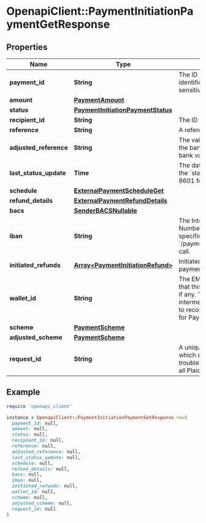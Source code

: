 # OpenapiClient::PaymentInitiationPaymentGetResponse

## Properties

| Name | Type | Description | Notes |
| ---- | ---- | ----------- | ----- |
| **payment_id** | **String** | The ID of the payment. Like all Plaid identifiers, the &#x60;payment_id&#x60; is case sensitive. |  |
| **amount** | [**PaymentAmount**](PaymentAmount.md) |  |  |
| **status** | [**PaymentInitiationPaymentStatus**](PaymentInitiationPaymentStatus.md) |  |  |
| **recipient_id** | **String** | The ID of the recipient |  |
| **reference** | **String** | A reference for the payment. |  |
| **adjusted_reference** | **String** | The value of the reference sent to the bank after adjustment to pass bank validation rules. | [optional] |
| **last_status_update** | **Time** | The date and time of the last time the &#x60;status&#x60; was updated, in IS0 8601 format |  |
| **schedule** | [**ExternalPaymentScheduleGet**](ExternalPaymentScheduleGet.md) |  | [optional] |
| **refund_details** | [**ExternalPaymentRefundDetails**](ExternalPaymentRefundDetails.md) |  | [optional] |
| **bacs** | [**SenderBACSNullable**](SenderBACSNullable.md) |  |  |
| **iban** | **String** | The International Bank Account Number (IBAN) for the sender, if specified in the &#x60;/payment_initiation/payment/create&#x60; call. |  |
| **initiated_refunds** | [**Array&lt;PaymentInitiationRefund&gt;**](PaymentInitiationRefund.md) | Initiated refunds associated with the payment. | [optional] |
| **wallet_id** | **String** | The EMI (E-Money Institution) wallet that this payment is associated with, if any. This wallet is used as an intermediary account to enable Plaid to reconcile the settlement of funds for Payment Initiation requests. | [optional] |
| **scheme** | [**PaymentScheme**](PaymentScheme.md) |  | [optional] |
| **adjusted_scheme** | [**PaymentScheme**](PaymentScheme.md) |  | [optional] |
| **request_id** | **String** | A unique identifier for the request, which can be used for troubleshooting. This identifier, like all Plaid identifiers, is case sensitive. |  |

## Example

```ruby
require 'openapi_client'

instance = OpenapiClient::PaymentInitiationPaymentGetResponse.new(
  payment_id: null,
  amount: null,
  status: null,
  recipient_id: null,
  reference: null,
  adjusted_reference: null,
  last_status_update: null,
  schedule: null,
  refund_details: null,
  bacs: null,
  iban: null,
  initiated_refunds: null,
  wallet_id: null,
  scheme: null,
  adjusted_scheme: null,
  request_id: null
)
```

